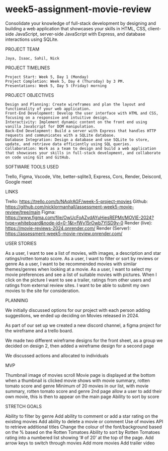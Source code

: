 # week5-assignment-movie-review

Consolidate your knowledge of full-stack development by designing and building a web application that showcases your skills in HTML, CSS, client-side JavaScript, server-side JavaScript with Express, and database interactions using SQLite.

PROJECT TEAM

    Jaya, Isaac, Sahil, Nick

PROJECT TIMELINES

    Project Start: Week 5, Day 1 (Monday)
    Project Completion: Week 5, Day 4 (Thursday) by 3 PM.
    Presentations: Week 5, Day 5 (Friday) morning

PROJECT OBJECTIVES

    Design and Planning: Create wireframes and plan the layout and functionality of your web application.
    Front-End Development: Develop the user interface with HTML and CSS, focusing on a responsive and intuitive design.
    Interactivity: Implement dynamic content on the front end using vanilla JavaScript for DOM manipulation.
    Back-End Development: Build a server with Express that handles HTTP requests and communicates with a SQLite database.
    Database Integration: Design a database and use SQLite to store, update, and retrieve data efficiently using SQL queries.
    Collaboration: Work as a team to design and build a web application that showcases your skills in full-stack development, and collaborate on code using Git and GitHub.

SOFTWARE TOOLS USED

Trello, Figma, Vscode, Vite, better-sqlite3, Express, Cors, Render, Deiscord, Google meet

LINKS

Trello: https://trello.com/b/NAqIrAGF/week-5-project-movies
Github: https://github.com/nicklormanhall/assessment-week5-movie-review/tree/main
Figma: https://www.figma.com/file/OwUcFoAZydAYuHiesREPMr/MOVIE-2024?type=whiteboard&node-id=0-1&t=fWy15rOwb7YISD9v-0
Render (live): https://movie-reviews-2024.onrender.com/
Render (Server): https://assessment-week5-movie-review.onrender.com/

USER STORIES

As a user, I want to see a list of movies, with images, a description and star ratings/rotten tomato score.
As a user, I want to filter or sort by reviews or genre
As a user, I want to be recommended movies with similar themes/genres when looking at a movie.
As a user, I want to select my movie preferences and see a list of suitable movies with pictures. When I click on the picture I want to see a trailer, ratings from other users and ratings from external review sites.
I want to be able to submit my own movies to the site for consideration.

PLANNING

We initially discussed options for our project with each person adding suggestions, we ended up deciding on Movies released in 2024.

As part of our set up we created a new discord channel, a figma project for the wireframe and a trello board.

We made two different wireframe designs for the front sheet, as a group we decided on design 2, then added a wireframe design for a second page

We discussed actions and allocated to individuals

MVP

Thumbnail image of movies scroll
Movie page is displayed at the bottom when a thumbnail is clicked
movie shows with movie summary, rotten tomato score and genre
Minimum of 20 movies in our list, with movie summary, rotten tomato score and genre
2nd page allow a user to add their own movie, this is then to appear on the main page
Ability to sort by score

STRETCH GOALS

Ability to filter by genre
Add ability to comment or add a star rating on the existing movies
Add ability to delete a movie or comment
Use of movies API to retrieve additional titles
Change the colour of the font/background based on the % based on the Rotten Tomatoes
Ability to sort by Rotten Tomatoes rating into a numbered list showing ‘# of 20’ at the top of the page.
Add arrow keys to switch through movies
Add more movies
Add trailer video
